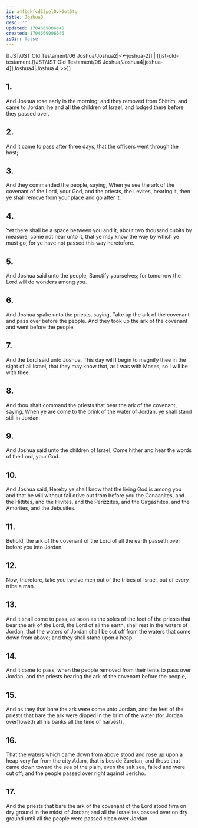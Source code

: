 ```yaml
---
id: a4fbgkfcd33pel0vk6ot5tg
title: Joshua3
desc: ''
updated: 1704669006646
created: 1704669006646
isDir: false
---
```

[[JST/JST Old Testament/06 Joshua/Joshua2|<<-joshua-2]] | [[jst-old-testament.[[JST/JST Old Testament/06 Joshua/Joshua4|joshua-4]]Joshua4|Joshua 4 >>]]
## 1.
And Joshua rose early in the morning; and they removed from Shittim, and came to Jordan, he and all the children of Israel, and lodged there before they passed over.
## 2.
And it came to pass after three days, that the officers went through the host;
## 3.
And they commanded the people, saying, When ye see the ark of the covenant of the Lord, your God, and the priests, the Levites, bearing it, then ye shall remove from your place and go after it.
## 4.
Yet there shall be a space between you and it, about two thousand cubits by measure; come not near unto it, that ye may know the way by which ye must go; for ye have not passed this way heretofore.
## 5.
And Joshua said unto the people, Sanctify yourselves; for tomorrow the Lord will do wonders among you.
## 6.
And Joshua spake unto the priests, saying, Take up the ark of the covenant and pass over before the people. And they took up the ark of the covenant and went before the people.
## 7.
And the Lord said unto Joshua, This day will I begin to magnify thee in the sight of all Israel, that they may know that, as I was with Moses, so I will be with thee.
## 8.
And thou shalt command the priests that bear the ark of the covenant, saying, When ye are come to the brink of the water of Jordan, ye shall stand still in Jordan.
## 9.
And Joshua said unto the children of Israel, Come hither and hear the words of the Lord, your God.
## 10.
And Joshua said, Hereby ye shall know that the living God is among you and that he will without fail drive out from before you the Canaanites, and the Hittites, and the Hivites, and the Perizzites, and the Girgashites, and the Amorites, and the Jebusites.
## 11.
Behold, the ark of the covenant of the Lord of all the earth passeth over before you into Jordan.
## 12.
Now, therefore, take you twelve men out of the tribes of Israel, out of every tribe a man.
## 13.
And it shall come to pass, as soon as the soles of the feet of the priests that bear the ark of the Lord, the Lord of all the earth, shall rest in the waters of Jordan, that the waters of Jordan shall be cut off from the waters that come down from above; and they shall stand upon a heap.
## 14.
And it came to pass, when the people removed from their tents to pass over Jordan, and the priests bearing the ark of the covenant before the people,
## 15.
And as they that bare the ark were come unto Jordan, and the feet of the priests that bare the ark were dipped in the brim of the water (for Jordan overfloweth all his banks all the time of harvest),
## 16.
That the waters which came down from above stood and rose up upon a heap very far from the city Adam, that is beside Zaretan; and those that came down toward the sea of the plain, even the salt sea, failed and were cut off; and the people passed over right against Jericho.
## 17.
And the priests that bare the ark of the covenant of the Lord stood firm on dry ground in the midst of Jordan; and all the Israelites passed over on dry ground until all the people were passed clean over Jordan.

